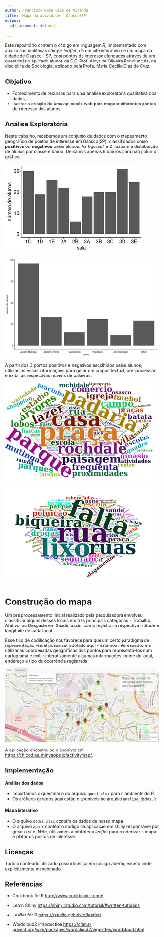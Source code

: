 ```yaml
---
author: Francisco Rosa Dias de Miranda
title:  Mapa da Atividade - Osasco(SP)
output:
  pdf_document: default
  
---
```


Este repositório contém o código em linguagem *R*, implementado com auxílio das biblitecas *shiny* e *leaflet*, de um site interativo de um mapa da cidade de Osasco - SP, com pontos de interesse elencados através de um questionário aplicado alunos da E.E. Prof. Alcyr de Oliveira Ponciúncula, na disciplina de Sociologia, aplicado pela Profa. Maria Cecília Dias da Cruz.

## Objetivo 

- Fornecimento de recursos para uma análise exploratória qualitativa dos dados,
- Ilustrar a criação de uma aplicação web para mapear diferentes pontos de interesse dos alunos.

## Análise Exploratória

Neste trabalho, recebemos um conjunto de dados com o mapeamento geografico de pontos de interesse em Osasco(SP), classificados como **positivos** ou **negativos** pelos alunos. As figuras 1 e 2 ilustram a distribuição de alunos por classe e bairro. Deixamos apenas 6 bairros para não poluir o gráfico.

![Alunos de cada classe](imagens/sala.jpeg)

![Alunos de cada bairro](imagens/bairro.png)

A partir dos 3 pontos positivos e negativos escolhidos pelos alunos, utilizamos essas informações para gerar um corpus textual, pré-processar e exibir as respectivas nuvens de palavras.

![Pontos positivos elencados pelos alunos](imagens/wordcloud-positivo.png)

![Pontos negativos elencados pelos alunos](imagens/wordcloud-negativo.png)


# Construção do mapa

Um pré processamento inicial realizado pela pesquisadora envolveu classificar alguns desses locais em três principais categorias - Trabalho, Afetivo, ou Desgaste em Saude; assim como registrar a respectiva latitude e longitude de cada local.

Esse tipo de codificação nos favorece para que um certo paradigma de representação visual possa ser adotado aqui - estamos interessados em utilizar as coordenadas geográficas dos pontos para representá-los num cartograma e exibir interativamente algumas informações: nome do local, endereço e tipo de ocorrência registrada.

![Ilustração do website desenvolvido](imagens/mapa.png)

A aplicação encontra-se disponível em: <https://chicodias.shinyapps.io/activitymap/>.

## Implementação

#### Análise dos dados

- Importamos o questinário do arquivo `quest.xlsx` para o ambiente do R
- Os gráficos gerados aqui estão disponíveis no arquivo `analise_dados.R`


#### Mapa interativo

- O arquivo `dados.xlsx` contém os dados de nosso mapa
- O arquivo `app.r` contém o código da aplicação em *shiny* responsável por gerar o site. Nele, utilizamos a biblioteca *leaflet* para renderizar o mapa e plotar os pontos de interesse.

## Licenças

Todo o conteúdo utilizado possui licença em código aberto, exceto onde explicitamente mencionado.

## Referências

- Cookbook for R <http://www.cookbook-r.com/>

- Learn Shiny <https://shiny.rstudio.com/tutorial/#written-tutorials>

- Leaflet for R <https://rstudio.github.io/leaflet/>

- Wordcloud2 introduction <https://cran.r-project.org/web/packages/wordcloud2/vignettes/wordcloud.html>



